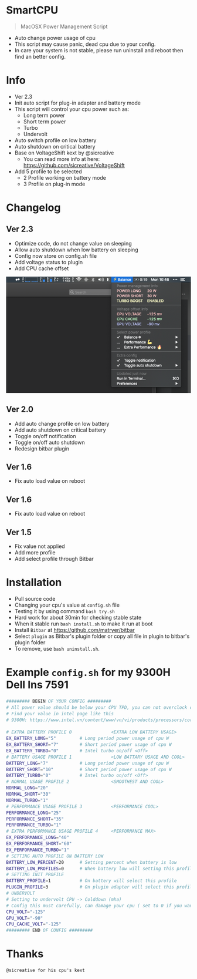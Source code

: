 # SmartCPU

> MacOSX Power Management Script

- Auto change power usage of cpu
- This script may cause panic, dead cpu due to your config.
- In care your system is not stable, please run uninstall and reboot then find an better config.

# Info

- Ver 2.3
- Init auto script for plug-in adapter and battery mode
- This script will control your cpu power such as:
  - Long term power
  - Short term power
  - Turbo
  - Undervolt
- Auto switch profile on low battery
- Auto shutdown on critical battery
- Base on VoltageShift kext by @sicreative
    - You can read more info at here: https://github.com/sicreative/VoltageShift
- Add 5 profile to be selected
    - 2 Profile working on battery mode
    - 3 Profile on plug-in mode

# Changelog

## Ver 2.3

- Optimize code, do not change value on sleeping
- Allow auto shutdown when low battery on sleeping
- Config now store on config.sh file
- Add voltage status to plugin
- Add CPU cache offset

![Alt text](menu.png)

## Ver 2.0

- Add auto change profile on low battery
- Add auto shutdown on critical battery
- Toggle on/off notification
- Toggle on/off auto shutdown
- Redesign bitbar plugin

## Ver 1.6

- Fix auto load value on reboot

## Ver 1.6

- Fix auto load value on reboot

## Ver 1.5

- Fix value not applied
- Add more profile
- Add select profile through Bitbar

# Installation

- Pull source code
- Changing your cpu's value at `config.sh` file
- Testing it by using command `bash try.sh`
- Hard work for about 30min for checking stable state
- When it stable run `bash install.sh` to make it run at boot
- Install `Bitbar` at https://github.com/matryer/bitbar
- Select `plugin` as Bitbar's plugin folder or copy all file in plugin to bitbar's plugin folder
- To remove, use `bash uninstall.sh`.

# Example `config.sh` for my 9300H Dell Ins 7591

```bash
######### BEGIN OF YOUR CONFIG #########
# All power value should be below your CPU TPD, you can not overclock cpu with this value
# Find your value in intel page like this
# 9300H: https://www.intel.vn/content/www/vn/vi/products/processors/core/i5-processors/i5-9300h.html

# EXTRA BATTERY PROFILE 0               <EXTRA LOW BATTERY USAGE>
EX_BATTERY_LONG="5"         # Long period power usage of cpu W
EX_BATTERY_SHORT="7"        # Short period power usage of cpu W
EX_BATTERY_TURBO="0"        # Intel turbo on/off <Off>
# BATTERY USAGE PROFILE 1               <LOW BATTARY USAGE AND COOL>
BATTERY_LONG="7"            # Long period power usage of cpu W
BATTERY_SHORT="10"          # Short period power usage of cpu W
BATTERY_TURBO="0"           # Intel turbo on/off <Off>
# NORMAL USAGE PROFILE 2                <SMOOTHEST AND COOL>
NORMAL_LONG="20"
NORMAL_SHORT="30"
NORMAL_TURBO="1"
# PERFORMANCE USAGE PROFILE 3           <PERFORMANCE COOL>
PERFORMANCE_LONG="25"
PERFORMANCE_SHORT="35"
PERFORMANCE_TURBO="1"
# EXTRA PERFORMANCE USAGE PROFILE 4     <PERFORMANCE MAX>
EX_PERFORMANCE_LONG="40"
EX_PERFORMANCE_SHORT="60"
EX_PERFORMANCE_TURBO="1"
# SETTING AUTO PROFILE ON BATTERY LOW
BATTERY_LOW_PERCENT=20      # Setting percent when battery is low
BATTERY_LOW_PROFILES=0      # When battery low will setting this profile
# SETTING INIT PROFILE
BATTERY_PROFILE=1           # On battery will select this profile
PLUGIN_PROFILE=3            # On plugin adapter will select this profile
# UNDERVOLT
# Setting to undervolt CPU -> Colddown (mha)
# Config this must carefully, can damage your cpu ( set to 0 if you want to bypass )
CPU_VOLT="-125"
GPU_VOLT="-90"
CPU_CACHE_VOLT="-125"
######### END OF CONFIG #########
```

# Thanks

    @sicreative for his cpu's kext

